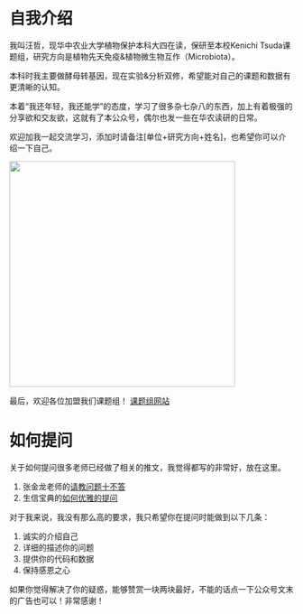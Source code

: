 # 自我介绍
我叫汪哲，现华中农业大学植物保护本科大四在读，保研至本校Kenichi Tsuda课题组，研究方向是植物先天免疫&植物微生物互作（Microbiota）。

本科时我主要做酵母转基因，现在实验&分析双修，希望能对自己的课题和数据有更清晰的认知。

本着“我还年轻，我还能学”的态度，学习了很多杂七杂八的东西，加上有着极强的分享欲和交友欲，这就有了本公众号，偶尔也发一些在华农读研的日常。

欢迎加我一起交流学习，添加时请备注[单位+研究方向+姓名]，也希望你可以介绍一下自己。

<img src="https://files.mdnice.com/user/13938/918e9612-c021-4c6d-b634-5091806ed8a0.JPG" width="400px">

最后，欢迎各位加盟我们课题组！ [课题组网站](https://plantimmunity.hzau.edu.cn/)

# 如何提问
关于如何提问很多老师已经做了相关的推文，我觉得都写的非常好，放在这里。
1. 张金龙老师的[请教问题十不答](https://mp.weixin.qq.com/s/9EixzbyyKbQEpwnDoU_ddA)
2. 生信宝典的[如何优雅的提问](https://mp.weixin.qq.com/s/rfZ_9AlhP5XEW1T4ez990w)

对于我来说，我没有那么高的要求，我只希望你在提问时能做到以下几条：
1. 诚实的介绍自己
2. 详细的描述你的问题
3. 提供你的代码和数据
4. 保持感恩之心

如果你觉得解决了你的疑惑，能够赞赏一块两块最好，不能的话点一下公众号文末的广告也可以！非常感谢！
